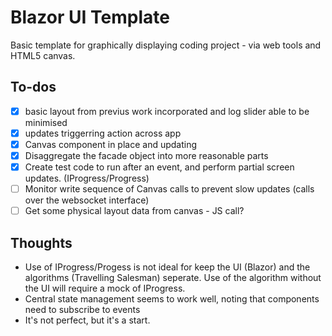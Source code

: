 # Blazor UI Template #

Basic template for graphically displaying coding project - via web tools and HTML5 canvas.

## To-dos ##

- [x] basic layout from previus work incorporated and log slider able to be minimised
- [x] updates triggerring action across app
- [x] Canvas component in place and updating
- [X] Disaggregate the facade object into more reasonable parts
- [X] Create test code to run after an event, and perform partial screen updates. (IProgress/Progress)
- [ ] Monitor write sequence of Canvas calls to prevent slow updates (calls over the websocket interface)
- [ ] Get some physical layout data from canvas - JS call?

## Thoughts ##
- Use of IProgress/Progess is not ideal for keep the UI (Blazor) and the algorithms (Travelling Salesman) seperate. Use of the algorithm without the UI will require a mock of IProgress.
- Central state management seems to work well, noting that components need to subscribe to events
- It's not perfect, but it's a start.